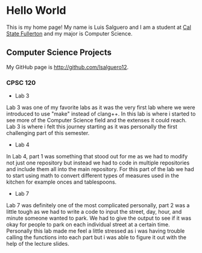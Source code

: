 # Hello World

This is my home page! My name is Luis Salguero and I am a student at [Cal State Fullerton](http://www.fullerton.edu/) and my major is Computer Science.

## Computer Science Projects

My GitHub page is http://github.com/lsalguero12.

### CPSC 120

* Lab 3

Lab 3 was one of my favorite labs as it was the very first lab where we were introduced to use "make" instead of clang++. In this lab is where i started to see more of the Computer Science field and the extenses it could reach. Lab 3 is where i felt this journey starting as it was personally the first challenging part of this semester.

* Lab 4

In Lab 4, part 1 was something that stood out for me as we had to modify not just one repository but instead we had to code in multiple repositories and include them all into the main repository. For this part of the lab we had to start using math to convert different types of measures used in the kitchen for example onces and tablespoons.

* Lab 7

Lab 7 was definitely one of the most complicated personally, part 2 was a little tough as we had to write a code to input the street, day, hour, and minute someone wanted to park. We had to give the output to see if it was okay for people to park on each individual street at a certain time. Personally this lab made me feel a little stressed as i was having trouble calling the functions into each part but i was able to figure it out with the help of the lecture slides.
